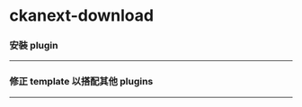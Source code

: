 # ckanext-download

<script type="text/javascript" src="../js/general.js"></script>

### 安裝 plugin
---


### 修正 template 以搭配其他 plugins
---